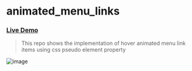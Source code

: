 # animated_menu_links

### [Live Demo](https://shrest4647.github.io/animated_menu_links)

> This repo shows the implementation of hover animated menu link items using css pseudo element property

![image](https://user-images.githubusercontent.com/35072109/202073536-ed11cea3-95d5-4174-94c0-1e507299e730.png)


